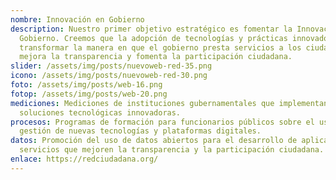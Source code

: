 ```yaml
---
nombre: Innovación en Gobierno
description: Nuestro primer objetivo estratégico es fomentar la Innovación en el
  Gobierno. Creemos que la adopción de tecnologías y prácticas innovadoras puede
  transformar la manera en que el gobierno presta servicios a los ciudadanos,
  mejora la transparencia y fomenta la participación ciudadana.
slider: /assets/img/posts/nuevoweb-red-35.png
icono: /assets/img/posts/nuevoweb-red-30.png
foto: /assets/img/posts/web-16.png
fotop: /assets/img/posts/web-20.png
mediciones: Mediciones de instituciones gubernamentales que implementan
  soluciones tecnológicas innovadoras.
procesos: Programas de formación para funcionarios públicos sobre el uso y
  gestión de nuevas tecnologías y plataformas digitales.
datos: Promoción del uso de datos abiertos para el desarrollo de aplicaciones y
  servicios que mejoren la transparencia y la participación ciudadana.
enlace: https://redciudadana.org/
---
```

